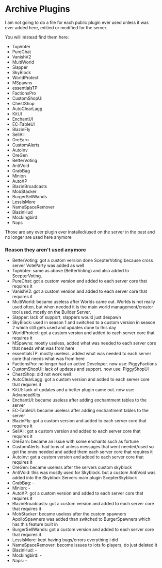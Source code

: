 # Archive Plugins

I am not going to do a file for each public plugin ever used unless it was ever added here, editied or modified for the server.

You will inistead find them here:

- TopVoter
- PureChat
- VanishV2
- MultiWorld
- Slapper
- SkyBlock
- WorldProtect
- MSpawns
- essentialsTP
- FactionsPro
- CustomShopUI
- ChestShop
- AutoClearLagg
- KitUI
- EnchantUI
- EC-TableUI
- BlazinFly
- SellAll
- OreEarn
- CustomAlerts
- AutoInv
- OreGen
- BetterVoting
- AntiVoid
- GrabBag
- Minion
- AutoXP
- BlazinBroadcasts
- MobStacker
- BurgerSellWands
- LessIsMore
- NameSpaceRemover
- BlazinHud
- Mockingbird
- Naps

Those are any ever plugin ever installed/used on the server in the past and no longer are used here anymore

### Reason they aren't used anymore

- BetterVoting: got a custom version done ScepterVoting because cross server VoteParty was added as well
- TopVoter: same as above (BetterVoting) and also added to ScepterVoting.
- PureChat: got a custom version and added to each server core that requires it
- VanishV2: got a custom version and added to each server core that requires it
- MultiWorld: became useless after Worlds came out. Worlds is not really used often, but when needed it is the main world management/creator tool used. mostly on the Builder Server.
- Slapper: lack of support, slappers would just despawn
- SkyBlock: used in season 1 and switched to a custom version in season 2 which still gets used and updates done to this day
- WorldProtect: got a custom version and added to each server core that requires it
- MSpawns: mostly useless, added what was needed to each server core that needs what was from here
- essentialsTP: mostly useless, added what was needed to each server core that needs what was from here
- FactionsPro: no longer had an active Developer. now use: PiggyFactions
- CustomShopUI: lack of updates and support. now use: PiggyShopUI
- ChestShop: did not work well
- AutoClearLagg: got a custom version and added to each server core that requires it
- KitUI: lack of updates and a better plugin came out. now use: AdvancedKits
- EnchantUI: became useless after adding enchantment tables to the server
- EC-TableUI: became useless after adding enchantment tables to the server
- BlazinFly: got a custom version and added to each server core that requires it
- SellAll: got a custom version and added to each server core that requires it
- OreEarn: became an issue with some enchants such as fortune
- CustomAlerts: had tons of unless messages that went needed/used so got the ones needed and added them each server core that requires it
- AutoInv: got a custom version and added to each server core that requires it
- OreGen: became useless after the servers custom skyblock
- AntiVoid: this was mostly used for Skyblock. but a custom AntiVoid was added into the Skyblock Servers main plugin ScepterSkyblock
- GrabBag: -
- Minion: -
- AutoXP: got a custom version and added to each server core that requires it
- BlazinBroadcasts: got a custom version and added to each server core that requires it
- MobStacker: became useless after the custom spawners ApolloSpawners was added than switched to BurgerSpawners which has this feature built in
- BurgerSellWands: got a custom version and added to each server core that requires it
- LessIsMore: kept having bugs/errors everything i did
- NameSpaceRemover: become issues to lots fo players, do just deleted it
- BlazinHud: -
- Mockingbird: -
- Naps: -